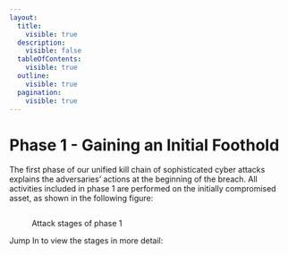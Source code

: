 ```yaml
---
layout:
  title:
    visible: true
  description:
    visible: false
  tableOfContents:
    visible: true
  outline:
    visible: true
  pagination:
    visible: true
---
```


# Phase 1 - Gaining an Initial Foothold

The first phase of our unified kill chain of sophisticated cyber attacks explains the adversaries’ actions at the beginning of the breach. All activities included in phase 1 are performed on the initially compromised asset, as shown in the following figure:

<figure><img src="../../../.gitbook/assets/image (2).png" alt=""><figcaption><p>Attack stages of phase 1</p></figcaption></figure>

Jump In to view the stages in more detail:
